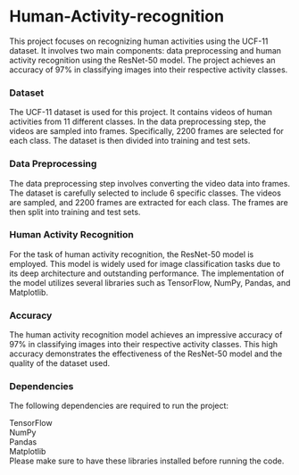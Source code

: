 # Human-Activity-recognition
This project focuses on recognizing human activities using the UCF-11 dataset. It involves two main components: data preprocessing and human activity recognition using the ResNet-50 model. The project achieves an accuracy of 97% in classifying images into their respective activity classes.

### Dataset
The UCF-11 dataset is used for this project. It contains videos of human activities from 11 different classes. In the data preprocessing step, the videos are sampled into frames. Specifically, 2200 frames are selected for each class. The dataset is then divided into training and test sets.

### Data Preprocessing
The data preprocessing step involves converting the video data into frames. The dataset is carefully selected to include 6 specific classes. The videos are sampled, and 2200 frames are extracted for each class. The frames are then split into training and test sets.

### Human Activity Recognition
For the task of human activity recognition, the ResNet-50 model is employed. This model is widely used for image classification tasks due to its deep architecture and outstanding performance. The implementation of the model utilizes several libraries such as TensorFlow, NumPy, Pandas, and Matplotlib.

### Accuracy
The human activity recognition model achieves an impressive accuracy of 97% in classifying images into their respective activity classes. This high accuracy demonstrates the effectiveness of the ResNet-50 model and the quality of the dataset used.

### Dependencies
The following dependencies are required to run the project:

TensorFlow  
NumPy    
Pandas   
Matplotlib   
Please make sure to have these libraries installed before running the code.
